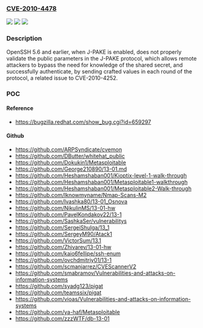 ### [CVE-2010-4478](https://cve.mitre.org/cgi-bin/cvename.cgi?name=CVE-2010-4478)
![](https://img.shields.io/static/v1?label=Product&message=n%2Fa&color=blue)
![](https://img.shields.io/static/v1?label=Version&message=n%2Fa&color=blue)
![](https://img.shields.io/static/v1?label=Vulnerability&message=n%2Fa&color=brighgreen)

### Description

OpenSSH 5.6 and earlier, when J-PAKE is enabled, does not properly validate the public parameters in the J-PAKE protocol, which allows remote attackers to bypass the need for knowledge of the shared secret, and successfully authenticate, by sending crafted values in each round of the protocol, a related issue to CVE-2010-4252.

### POC

#### Reference
- https://bugzilla.redhat.com/show_bug.cgi?id=659297

#### Github
- https://github.com/ARPSyndicate/cvemon
- https://github.com/DButter/whitehat_public
- https://github.com/Dokukin1/Metasploitable
- https://github.com/George210890/13-01.md
- https://github.com/Heshamshaban001/Kioptix-level-1-walk-through
- https://github.com/Heshamshaban001/Metasploitable1-walkthrough
- https://github.com/Heshamshaban001/Metasploitable2-Walk-through
- https://github.com/Iknowmyname/Nmap-Scans-M2
- https://github.com/Ivashka80/13-01_Osnova
- https://github.com/NikulinMS/13-01-hw
- https://github.com/PavelKondakov22/13-1
- https://github.com/SashkaSer/vulnerabilitys
- https://github.com/SergeiShulga/13_1
- https://github.com/SergeyM90/Atack1
- https://github.com/VictorSum/13.1
- https://github.com/Zhivarev/13-01-hw
- https://github.com/kaio6fellipe/ssh-enum
- https://github.com/ovchdmitriy01/13-1
- https://github.com/scmanjarrez/CVEScannerV2
- https://github.com/smabramov/Vulnerabilities-and-attacks-on-information-systems
- https://github.com/syadg123/pigat
- https://github.com/teamssix/pigat
- https://github.com/vioas/Vulnerabilities-and-attacks-on-information-systems
- https://github.com/ya-haf/Metasploitable
- https://github.com/zzzWTF/db-13-01


